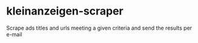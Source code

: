 # kleinanzeigen-scraper
Scrape ads titles and urls meeting a given criteria and send the results per e-mail
